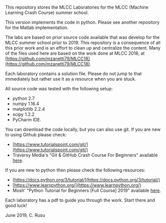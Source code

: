 This repository stores the MLCC Laboratories for the MLCC (Machine Learning Crash Course) summer school.

This version implements the code in python. Please see another repository for the Matlab implementation.

The labs are based on prior source code available that was develop for the MLCC summer school prior to 2019. This repository is a consequence of all this prior work and is an effort to clean up and centralize the content. Many of the files used here are based on the work done at MLCC 2018, at [https://github.com/mzanetti79/MLCC18](https://github.com/mzanetti79/MLCC18).

Each laboratory contains a solution file. Please do not jump to that immediately but rather use it as a resource when you are stuck.

All source code was tested with the following setup:
- python 2.7
- numpy 1.16.4
- matplotlib 2.2.4
- scipy 1.2.2
- PyCharm IDE.

You can download the code locally, but you can also use git. If you are new to using Github please check:
- [https://www.tutorialspoint.com/git/](https://www.tutorialspoint.com/git/)
- Traversy Media's "Git & GitHub Crash Course For Beginners" available [here](https://www.youtube.com/watch?v=SWYqp7iY_Tc).

If you are new to python then please check the following resources:
- [https://docs.python.org/3/tutorial/](https://docs.python.org/3/tutorial/)
- [https://www.learnpython.org/](https://www.learnpython.org/)
- Mosh' "Python Tutorial for Beginners [Full Course] 2019" available [here](https://www.youtube.com/watch?v=_uQrJ0TkZlc).

Each laboratory has a pdf to guide you through the work. Start there and good luck!

June 2019,
C. Rusu
